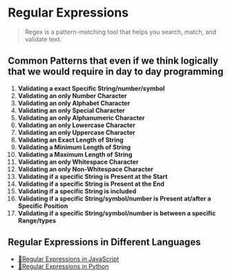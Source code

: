 # **Regular Expressions**

> Regex is a pattern-matching tool that helps you search, match, and validate text.

## **Common Patterns that even if we think logically that we would require in day to day programming**

1. **Validating a exact Specific String/number/symbol**
2. **Validating an only Number Character**
3. **Validating an only Alphabet Character**
4. **Validating an only Special Character**
5. **Validating an only Alphanumeric Character**
6. **Validating an only Lowercase Character**
7. **Validating an only Uppercase Character**
8. **Validating an Exact Length of String**
9. **Validating a Minimum Length of String**
10. **Validating a Maximum Length of String**
11. **Validating an only Whitespace Character**
12. **Validating an only Non-Whitespace Character**
13. **Validating if a specific String is Present at the Start**
14. **Validating if a specific String is Present at the End**
15. **Validating if a specific String is included**
16. **Validating if a specific String/symbol/number is Present at/after a Specific Position**
17. **Validating if a specific String/symbol/number is between a specific Range/types**

## **Regular Expressions in Different Languages**

- [🔗Regular Expressions in JavaScript](../jsANDts/jslang/regExpinjs.md)
- [🔗Regular Expressions in Python](../py/pylang/regExppinpy.md)
